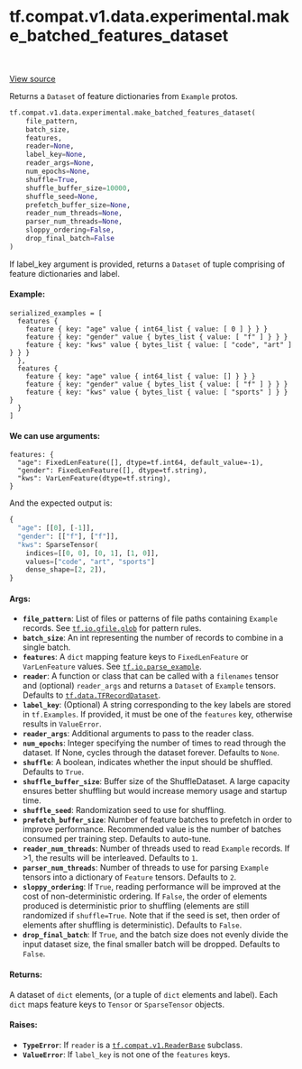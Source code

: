 <div itemscope itemtype="http://developers.google.com/ReferenceObject">
<meta itemprop="name" content="tf.compat.v1.data.experimental.make_batched_features_dataset" />
<meta itemprop="path" content="Stable" />
</div>

# tf.compat.v1.data.experimental.make_batched_features_dataset

<!-- Insert buttons and diff -->

<table class="tfo-notebook-buttons tfo-api" align="left">
</table>

<a target="_blank" href="/code/stable/tensorflow/python/data/experimental/ops/readers.py">View source</a>



Returns a `Dataset` of feature dictionaries from `Example` protos.

``` python
tf.compat.v1.data.experimental.make_batched_features_dataset(
    file_pattern,
    batch_size,
    features,
    reader=None,
    label_key=None,
    reader_args=None,
    num_epochs=None,
    shuffle=True,
    shuffle_buffer_size=10000,
    shuffle_seed=None,
    prefetch_buffer_size=None,
    reader_num_threads=None,
    parser_num_threads=None,
    sloppy_ordering=False,
    drop_final_batch=False
)
```



<!-- Placeholder for "Used in" -->

If label_key argument is provided, returns a `Dataset` of tuple
comprising of feature dictionaries and label.

#### Example:



```
serialized_examples = [
  features {
    feature { key: "age" value { int64_list { value: [ 0 ] } } }
    feature { key: "gender" value { bytes_list { value: [ "f" ] } } }
    feature { key: "kws" value { bytes_list { value: [ "code", "art" ] } } }
  },
  features {
    feature { key: "age" value { int64_list { value: [] } } }
    feature { key: "gender" value { bytes_list { value: [ "f" ] } } }
    feature { key: "kws" value { bytes_list { value: [ "sports" ] } } }
  }
]
```

#### We can use arguments:



```
features: {
  "age": FixedLenFeature([], dtype=tf.int64, default_value=-1),
  "gender": FixedLenFeature([], dtype=tf.string),
  "kws": VarLenFeature(dtype=tf.string),
}
```

And the expected output is:

```python
{
  "age": [[0], [-1]],
  "gender": [["f"], ["f"]],
  "kws": SparseTensor(
    indices=[[0, 0], [0, 1], [1, 0]],
    values=["code", "art", "sports"]
    dense_shape=[2, 2]),
}
```

#### Args:


* <b>`file_pattern`</b>: List of files or patterns of file paths containing
  `Example` records. See <a href="../../../../../tf/io/gfile/glob.md"><code>tf.io.gfile.glob</code></a> for pattern rules.
* <b>`batch_size`</b>: An int representing the number of records to combine
  in a single batch.
* <b>`features`</b>: A `dict` mapping feature keys to `FixedLenFeature` or
  `VarLenFeature` values. See <a href="../../../../../tf/io/parse_example.md"><code>tf.io.parse_example</code></a>.
* <b>`reader`</b>: A function or class that can be
  called with a `filenames` tensor and (optional) `reader_args` and returns
  a `Dataset` of `Example` tensors. Defaults to <a href="../../../../../tf/data/TFRecordDataset.md"><code>tf.data.TFRecordDataset</code></a>.
* <b>`label_key`</b>: (Optional) A string corresponding to the key labels are stored in
  `tf.Examples`. If provided, it must be one of the `features` key,
  otherwise results in `ValueError`.
* <b>`reader_args`</b>: Additional arguments to pass to the reader class.
* <b>`num_epochs`</b>: Integer specifying the number of times to read through the
  dataset. If None, cycles through the dataset forever. Defaults to `None`.
* <b>`shuffle`</b>: A boolean, indicates whether the input should be shuffled. Defaults
  to `True`.
* <b>`shuffle_buffer_size`</b>: Buffer size of the ShuffleDataset. A large capacity
  ensures better shuffling but would increase memory usage and startup time.
* <b>`shuffle_seed`</b>: Randomization seed to use for shuffling.
* <b>`prefetch_buffer_size`</b>: Number of feature batches to prefetch in order to
  improve performance. Recommended value is the number of batches consumed
  per training step. Defaults to auto-tune.
* <b>`reader_num_threads`</b>: Number of threads used to read `Example` records. If >1,
  the results will be interleaved. Defaults to `1`.
* <b>`parser_num_threads`</b>: Number of threads to use for parsing `Example` tensors
  into a dictionary of `Feature` tensors. Defaults to `2`.
* <b>`sloppy_ordering`</b>: If `True`, reading performance will be improved at
  the cost of non-deterministic ordering. If `False`, the order of elements
  produced is deterministic prior to shuffling (elements are still
  randomized if `shuffle=True`. Note that if the seed is set, then order
  of elements after shuffling is deterministic). Defaults to `False`.
* <b>`drop_final_batch`</b>: If `True`, and the batch size does not evenly divide the
  input dataset size, the final smaller batch will be dropped. Defaults to
  `False`.


#### Returns:

A dataset of `dict` elements, (or a tuple of `dict` elements and label).
Each `dict` maps feature keys to `Tensor` or `SparseTensor` objects.



#### Raises:


* <b>`TypeError`</b>: If `reader` is a <a href="../../../../../tf/compat/v1/ReaderBase.md"><code>tf.compat.v1.ReaderBase</code></a> subclass.
* <b>`ValueError`</b>: If `label_key` is not one of the `features` keys.

